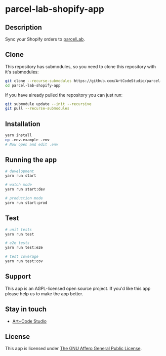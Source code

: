 # parcel-lab-shopify-app

## Description

Sync your Shopify orders to [parcelLab](https://parcellab.com).

## Clone

This repository has submodules, so you need to clone this repository with it's submodules:

```sh
git clone --recurse-submodules https://github.com/ArtCodeStudio/parcel-lab-shopify-app.git
cd parcel-lab-shopify-app
```

If you have already pulled the repository you can just run:

```sh
git submodule update --init --recursive
git pull --recurse-submodules
```

## Installation

```bash
yarn install
cp .env.example .env
# Now open and edit .env
```

## Running the app

```bash
# development
yarn run start

# watch mode
yarn run start:dev

# production mode
yarn run start:prod
```

## Test

```bash
# unit tests
yarn run test

# e2e tests
yarn run test:e2e

# test coverage
yarn run test:cov
```

## Support

This app is an AGPL-licensed open source project. If you'd like this app please help us to make the app better.

## Stay in touch

- [Art+Code Studio](https://artandcode.studio)

## License

  This app is licensed under [The GNU Affero General Public License](LICENSE.md).
